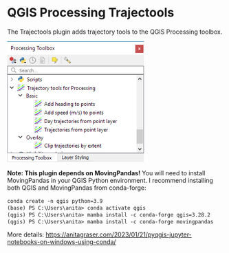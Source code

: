# QGIS Processing Trajectools

The Trajectools plugin adds trajectory tools to the QGIS Processing toolbox. 

![Trajectools screenshot](https://raw.githubusercontent.com/anitagraser/qgis-processing-trajectory/master/screenshots/trajectools.PNG)


**Note: This plugin depends on MovingPandas!** You will need to install MovingPandas in your QGIS Python environment. I recommend installing both QGIS and MovingPandas from conda-forge:

```
conda create -n qgis python=3.9
(base) PS C:\Users\anita> conda activate qgis
(qgis) PS C:\Users\anita> mamba install -c conda-forge qgis=3.28.2
(qgis) PS C:\Users\anita> mamba install -c conda-forge movingpandas
```

More details: https://anitagraser.com/2023/01/21/pyqgis-jupyter-notebooks-on-windows-using-conda/


